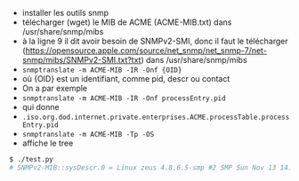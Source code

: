 - installer les outils snmp
- télécharger (wget) le MIB de ACME (ACME-MIB.txt) dans /usr/share/snmp/mibs
- à la ligne 9 il dit avoir besoin de SNMPv2-SMI, donc il faut le télécharger (https://opensource.apple.com/source/net_snmp/net_snmp-7/net-snmp/mibs/SNMPv2-SMI.txt?txt) dans /usr/share/snmp/mibs
- `snmptranslate -m ACME-MIB -IR -Onf {OID}`
- où {OID} est un identifiant, comme pid, descr ou contact
- On a par exemple
- `snmptranslate -m ACME-MIB -IR -Onf processEntry.pid`
- qui donne
- `.iso.org.dod.internet.private.enterprises.ACME.processTable.processEntry.pid`
- `snmptranslate -m ACME-MIB -Tp -OS`
- affiche le tree


```bash
$ ./test.py
# SNMPv2-MIB::sysDescr.0 = Linux zeus 4.8.6.5-smp #2 SMP Sun Nov 13 14:58:11 CDT 2016 i686
```
